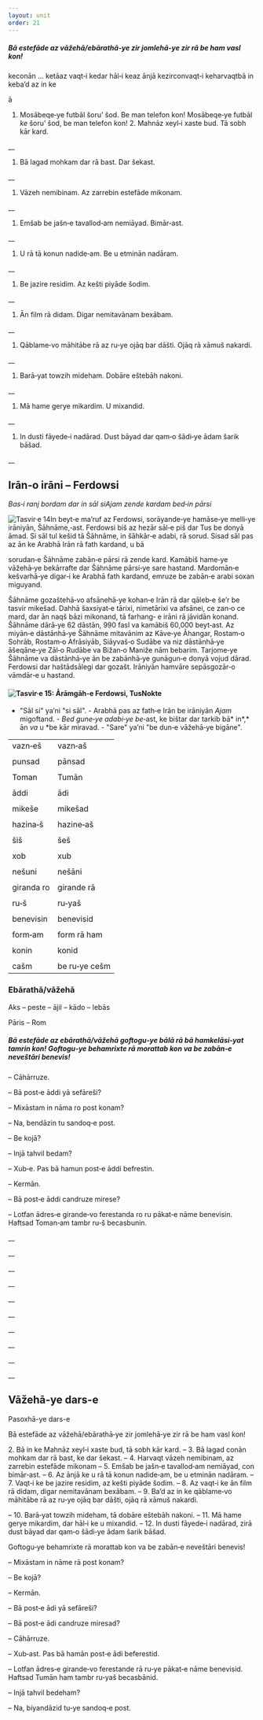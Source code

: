 ```yaml
---
layout: unit
order: 21 
---
```





##### Bā estefāde az vāžehā/ebārathā‐ye zir jomlehā‐ye zir rā be ham vasl kon!

keconān ... ketāaz vaqt‐i kedar hāl‐i keaz ānjā kezirconvaqt‐i keharvaqtbā in keba’d az in ke

ā

1.  Mosābeqe‐ye futbāl šoru’ šod. Be man telefon kon! Mosābeqe‐ye     futbāl *ke* šoru’ šod, be man telefon kon! 2.  Mahnāz xeyl‐i xaste bud. Tā sobh kār kard.

\_\_

1.  Bā lagad mohkam dar rā bast. Dar šekast.

\_\_

1.  Vāzeh nemibinam. Az zarrebin estefāde mikonam.

\_\_

1.  Emšab be jašn‐e tavallod‐am nemiāyad. Bimār‐ast.

\_\_

1.  U rā tā konun nadide‐am. Be u etminān nadāram.

\_\_

1.  Be jazire residim. Az kešti piyāde šodim.

\_\_

1.  Ān film rā didam. Digar nemitavānam bexābam.

\_\_

1.  Qāblame‐vo māhitābe rā az ru‐ye ojāq bar dāšti. Ojāq rā xāmuš     nakardi.

\_\_

1.  Barā‐yat towzih mideham. Dobāre eštebāh nakoni.

\_\_

1.  Mā hame gerye mikardim. U mixandid.

\_\_

1.  In dusti fāyede‐i nadārad. Dust bāyad dar qam‐o šādi‐ye ādam šarik     bāšad.

\_\_

## Irān‐o irāni – Ferdowsi

*Bas‐i ranj bordam dar in sāl siAjam zende kardam bed‐in pārsi*

![   Tasvir·e 14](Pictures/100000000000011D0000015EEE70CAF50966EB2A.jpg)In beyt‐e ma’ruf az Ferdowsi, sorāyande‐ye hamāse‐ye melli‐ye irāniyān, Šāhnāme,‐ast. Ferdowsi biš az hezār sāl‐e piš dar Tus be donyā āmad. Si sāl tul kešid tā Šāhnāme, in šāhkār‐e adabi, rā sorud. Sisad sāl pas az ān ke Arabhā Irān rā fath kardand, u bā

sorudan‐e Šāhnāme zabān‐e pārsi rā zende kard. Kamābiš hame‐ye vāžehā‐ye bekārrafte dar Šāhnāme pārsi‐ye sare hastand. Mardomān‐e kešvarhā‐ye digar‐i ke Arabhā fath kardand, emruze be zabān‐e arabi soxan miguyand.

Šāhnāme gozaštehā‐vo afsānehā‐ye kohan‐e Irān rā dar qāleb‐e še’r be tasvir mikešad. Dahhā šaxsiyat‐e tārixi, nimetārixi va afsānei, ce zan‐o ce mard, dar ān naqš bāzi mikonand, tā farhang‐ e irāni rā jāvidān konand. Šāhnāme dārā‐ye 62 dāstān, 990 fasl va kamābiš 60,000 beyt‐ast. Az miyān‐e dāstānhā‐ye Šāhnāme mitavānim az Kāve‐ye Āhangar, Rostam‐o Sohrāb, Rostam‐o Afrāsiyāb, Siāyvaš‐o Sudābe va niz dāstānhā‐ye āšeqāne‐ye Zāl‐o Rudābe va Bižan‐o Maniže nām bebarim. Tarjome‐ye Šāhnāme va dāstānhā‐ye ān be zabānhā‐ye gunāgun‐e donyā vojud dārad. Ferdowsi dar haštādsālegi dar gozašt. Irāniyān hamvāre sepāsgozār‐o vāmdār‐e u hastand.

#### ![   Tasvir·e 15: Ārāmgāh‐e Ferdowsi, Tus](Pictures/10000000000000F4000000C29AC9BADC822AED57.jpg)Nokte

  - "Sāl si" ya’ni "si sāl".   - Arabhā pas az fath‐e Irān be irāniyān *Ajam* migoftand.   - *Bed *gune‐ye adabi‐ye* be*‐ast, ke bištar dar tarkib bā* in*,* ān     *va* u *be kār miravad.   - "Sare" ya’ni "be dun‐e vāžehā‐ye bigāne".

|            |               |
|----------|------------- |
| vazn‐eš    | vazn‐aš       |
|            |               |
| punsad     | pānsad        |
|            |               |
| Toman      | Tumān         |
|            |               |
| āddi       | ādi           |
|            |               |
| mikeše     | mikešad       |
|            |               |
| hazina‐š   | hazine‐aš     |
|            |               |
| šiš        | šeš           |
|            |               |
| xob        | xub           |
|            |               |
| nešuni     | nešāni        |
|            |               |
| giranda ro | girande rā    |
|            |               |
| ru‐š       | ru‐yaš        |
|            |               |
| benevisin  | benevisid     |
|            |               |
| form‐am    | form rā ham   |
|            |               |
| konin      | konid         |
|            |               |
| cašm       | be ru‐ye cešm |

### Ebārathā/vāžehā

Aks – peste – ājil – kādo – lebās

Pāris – Rom

##### Bā estefāde az ebārathā/vāžehā goftogu‐ye bālā rā bā hamkelāsi‐yat tamrin kon! Goftogu‐ye behamrixte rā morattab kon va be zabān‐e neveštāri benevis!

– Cāhārruze.

– Bā post‐e āddi yā sefāreši?

– Mixāstam in nāma ro post konam?

– Na, bendāzin tu sandoq‐e post.

– Be kojā?

– Injā tahvil bedam?

– Xub‐e. Pas bā hamun post‐e āddi befrestin.

– Kermān.

– Bā post‐e āddi candruze mirese?

– Lotfan ādres‐e girande‐vo ferestanda ro ru pākat‐e nāme benevisin. Haftsad Toman‐am tambr ru‐š becasbunin.

\_\_

\_\_

\_\_

\_\_

\_\_

\_\_

\_\_

\_\_

\_\_

\_\_

## Vāžehā-ye dars-e 

Pasoxhā-ye dars-e 

Bā estefāde az vāžehā/ebārathā‐ye zir jomlehā‐ye zir rā be ham vasl kon!

2\. Bā in ke Mahnāz xeyl‐i xaste bud, tā sobh kār kard. – 3. Bā lagad conān mohkam dar rā bast, ke dar šekast. – 4. Harvaqt vāzeh nemibinam, az zarrebin estefāde mikonam – 5. Emšab be jašn‐e tavallod‐am nemiāyad, con bimār‐ast. – 6. Az ānjā ke u rā tā konun nadide‐am, be u etminān nadāram. – 7. Vaqt‐i ke be jazire residim, az kešti piyāde šodim. – 8. Az vaqt‐i ke ān film rā didam, digar nemitavānam bexābam. – 9. Ba’d az in ke qāblame‐vo māhitābe rā az ru‐ye ojāq bar dāšti, ojāq rā xāmuš nakardi.

– 10. Barā‐yat towzih mideham, tā dobāre eštebāh nakoni. – 11. Mā hame gerye mikardim, dar hāl‐i ke u mixandid. – 12. In dusti fāyede‐i nadārad, zirā dust bāyad dar qam‐o šādi‐ye ādam šarik bāšad.

Goftogu‐ye behamrixte rā morattab kon va be zabān‐e neveštāri benevis!

– Mixāstam in nāme rā post konam?

– Be kojā?

– Kermān.

– Bā post‐e ādi yā sefāreši?

– Bā post‐e ādi candruze miresad?

– Cāhārruze.

– Xub‐ast. Pas bā hamān post‐e ādi beferestid.

– Lotfan ādres‐e girande‐vo ferestande rā ru‐ye pākat‐e nāme benevisid. Haftsad Tumān ham tambr ru‐yaš becasbānid.

– Injā tahvil bedeham?

– Na, biyandāzid tu‐ye sandoq‐e post.

